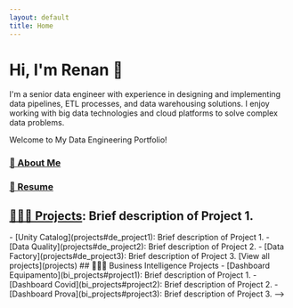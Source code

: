 ```yaml
---
layout: default
title: Home
---
```


<!-- # Welcome to My Data Engineering Portfolio-->

# Hi, I'm Renan 👋
I'm a senior data engineer with experience in designing and implementing data pipelines, ETL processes, and data warehousing solutions. I enjoy working with big data technologies and cloud platforms to solve complex data problems.

Welcome to My Data Engineering Portfolio!

### <a href="https://renancambre.github.io/about.html">🚀 About Me</a>

### <a href="https://renancambre.github.io/cv">📝 Resume</a>

## [👩🏻‍💻 Projects](projects#de_project1): Brief description of Project 1.
<!-->
- [Unity Catalog](projects#de_project1): Brief description of Project 1.
- [Data Quality](projects#de_project2): Brief description of Project 2.
- [Data Factory](projects#de_project3): Brief description of Project 3.

[View all projects](projects)


## 👩🏻‍💻 Business Intelligence Projects
- [Dashboard Equipamento](bi_projects#project1): Brief description of Project 1.
- [Dashboard Covid](bi_projects#project2): Brief description of Project 2.
- [Dashboard Prova](bi_projects#project3): Brief description of Project 3.
-->
